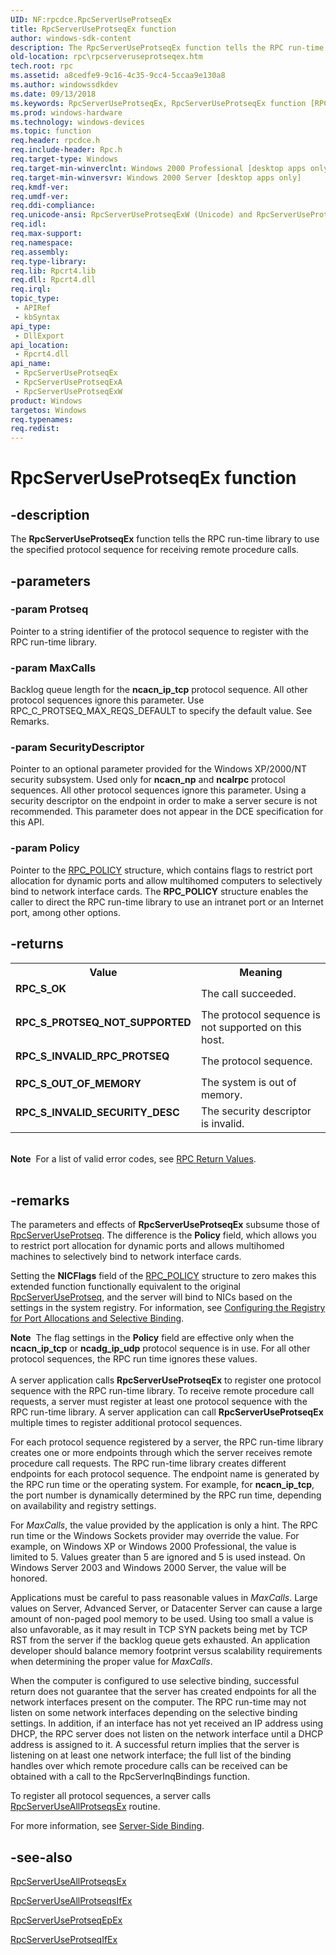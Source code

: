 ```yaml
---
UID: NF:rpcdce.RpcServerUseProtseqEx
title: RpcServerUseProtseqEx function
author: windows-sdk-content
description: The RpcServerUseProtseqEx function tells the RPC run-time library to use the specified protocol sequence for receiving remote procedure calls.
old-location: rpc\rpcserveruseprotseqex.htm
tech.root: rpc
ms.assetid: a8cedfe9-9c16-4c35-9cc4-5ccaa9e130a8
ms.author: windowssdkdev
ms.date: 09/13/2018
ms.keywords: RpcServerUseProtseqEx, RpcServerUseProtseqEx function [RPC], RpcServerUseProtseqExA, RpcServerUseProtseqExW, _rpc_rpcserveruseprotseqex, rpc.rpcserveruseprotseqex, rpcdce/RpcServerUseProtseqEx, rpcdce/RpcServerUseProtseqExA, rpcdce/RpcServerUseProtseqExW
ms.prod: windows-hardware
ms.technology: windows-devices
ms.topic: function
req.header: rpcdce.h
req.include-header: Rpc.h
req.target-type: Windows
req.target-min-winverclnt: Windows 2000 Professional [desktop apps only]
req.target-min-winversvr: Windows 2000 Server [desktop apps only]
req.kmdf-ver: 
req.umdf-ver: 
req.ddi-compliance: 
req.unicode-ansi: RpcServerUseProtseqExW (Unicode) and RpcServerUseProtseqExA (ANSI)
req.idl: 
req.max-support: 
req.namespace: 
req.assembly: 
req.type-library: 
req.lib: Rpcrt4.lib
req.dll: Rpcrt4.dll
req.irql: 
topic_type:
 - APIRef
 - kbSyntax
api_type:
 - DllExport
api_location:
 - Rpcrt4.dll
api_name:
 - RpcServerUseProtseqEx
 - RpcServerUseProtseqExA
 - RpcServerUseProtseqExW
product: Windows
targetos: Windows
req.typenames: 
req.redist: 
---
```


# RpcServerUseProtseqEx function


## -description


The 
<b>RpcServerUseProtseqEx</b> function tells the RPC run-time library to use the specified protocol sequence for receiving remote procedure calls.


## -parameters




### -param Protseq

Pointer to a string identifier of the protocol sequence to register with the RPC run-time library.


### -param MaxCalls

Backlog queue length for the <b>ncacn_ip_tcp</b> protocol sequence. All other protocol sequences ignore this parameter. Use RPC_C_PROTSEQ_MAX_REQS_DEFAULT to specify the default value. See Remarks.


### -param SecurityDescriptor

Pointer to an optional parameter provided for the Windows XP/2000/NT security subsystem. Used only for <b>ncacn_np</b> and <b>ncalrpc</b> protocol sequences. All other protocol sequences ignore this parameter. Using a security descriptor on the endpoint in order to make a server secure is not recommended. This parameter does not appear in the DCE specification for this API.


### -param Policy

Pointer to the 
<a href="https://msdn.microsoft.com/2647d75d-09b5-48b2-9a79-4d1f95cb094b">RPC_POLICY</a> structure, which contains flags to restrict port allocation for dynamic ports and allow multihomed computers to selectively bind to network interface cards. The 
<b>RPC_POLICY</b> structure enables the caller to direct the RPC run-time library to use an intranet port or an Internet port, among other options.


## -returns



<table>
<tr>
<th>Value</th>
<th>Meaning</th>
</tr>
<tr>
<td width="40%">
<dl>
<dt><b>RPC_S_OK</b></dt>
</dl>
</td>
<td width="60%">
The call succeeded.

</td>
</tr>
<tr>
<td width="40%">
<dl>
<dt><b>RPC_S_PROTSEQ_NOT_SUPPORTED</b></dt>
</dl>
</td>
<td width="60%">
The protocol sequence is not supported on this host.

</td>
</tr>
<tr>
<td width="40%">
<dl>
<dt><b>RPC_S_INVALID_RPC_PROTSEQ</b></dt>
</dl>
</td>
<td width="60%">
The protocol sequence.

</td>
</tr>
<tr>
<td width="40%">
<dl>
<dt><b>RPC_S_OUT_OF_MEMORY</b></dt>
</dl>
</td>
<td width="60%">
The system is out of memory.

</td>
</tr>
<tr>
<td width="40%">
<dl>
<dt><b>RPC_S_INVALID_SECURITY_DESC</b></dt>
</dl>
</td>
<td width="60%">
The security descriptor is invalid.

</td>
</tr>
</table>
 

<div class="alert"><b>Note</b>  For a list of valid error codes, see 
<a href="https://msdn.microsoft.com/0223aa7a-b0cf-49e3-9f08-90be5ccffbd1">RPC Return Values</a>.</div>
<div> </div>



## -remarks



The parameters and effects of 
<b>RpcServerUseProtseqEx</b> subsume those of 
<a href="https://msdn.microsoft.com/9b2c9cf0-fe96-4063-a893-f2793595af57">RpcServerUseProtseq</a>. The difference is the <b>Policy</b> field, which allows you to restrict port allocation for dynamic ports and allows multihomed machines to selectively bind to network interface cards.

Setting the <b>NICFlags</b> field of the 
<a href="https://msdn.microsoft.com/2647d75d-09b5-48b2-9a79-4d1f95cb094b">RPC_POLICY</a> structure to zero makes this extended function functionally equivalent to the original 
<a href="https://msdn.microsoft.com/9b2c9cf0-fe96-4063-a893-f2793595af57">RpcServerUseProtseq</a>, and the server will bind to NICs based on the settings in the system registry. For information, see 
<a href="https://msdn.microsoft.com/a33b51e7-2ded-46bd-aadb-27cbd99e1029">Configuring the Registry for Port Allocations and Selective Binding</a>.

<div class="alert"><b>Note</b>  The flag settings in the <b>Policy</b> field are effective only when the <b>ncacn_ip_tcp</b> or <b>ncadg_ip_udp</b> protocol sequence is in use. For all other protocol sequences, the RPC run time ignores these values.</div>
<div> </div>
A server application calls 
<b>RpcServerUseProtseqEx</b> to register one protocol sequence with the RPC run-time library. To receive remote procedure call requests, a server must register at least one protocol sequence with the RPC run-time library. A server application can call 
<b>RpcServerUseProtseqEx</b> multiple times to register additional protocol sequences.

For each protocol sequence registered by a server, the RPC run-time library creates one or more endpoints through which the server receives remote procedure call requests. The RPC run-time library creates different endpoints for each protocol sequence. The endpoint name is generated by the RPC run time or the operating system. For example, for <b>ncacn_ip_tcp</b>, the port number is dynamically determined by the RPC run time, depending on availability and registry settings.

For <i>MaxCalls</i>, the value provided by the application is only a hint. The RPC run time or the Windows Sockets provider may override the value. For example, on Windows XP or Windows 2000 Professional, the value is limited to 5. Values greater than 5 are ignored and 5 is used instead. On Windows Server 2003 and Windows 2000 Server, the value will be honored.

Applications must be careful to pass reasonable values in <i>MaxCalls</i>. Large values on Server, Advanced Server, or Datacenter Server can cause a large amount of non-paged pool memory to be used. Using too small a value is also unfavorable, as it may result in TCP SYN packets being met by TCP RST from the server if the backlog queue gets exhausted. An application developer should balance memory footprint versus scalability requirements when determining the proper value for <i>MaxCalls</i>.

When the computer is configured to use selective binding, successful return does not guarantee that the server has created endpoints for all the network interfaces present on the computer.  The RPC run-time may not listen on some network interfaces depending on the selective binding settings.  In addition, if an interface has not yet received an IP address using DHCP, the RPC server does not listen on the network interface until a DHCP address is assigned to it.  A successful return implies that the server is listening on at least one network interface;  the full list of the binding handles over which remote procedure calls can be received can be obtained with a call to the RpcServerInqBindings function.



To register all protocol sequences, a server calls 
<a href="https://msdn.microsoft.com/4fc2ccbe-1b01-4157-b3e7-2c61397d78f7">RpcServerUseAllProtseqsEx</a> routine.

For more information, see 
<a href="https://msdn.microsoft.com/3c9e69e8-9745-4e62-9ddc-1bc04b4bef59">Server-Side Binding</a>.




## -see-also




<a href="https://msdn.microsoft.com/4fc2ccbe-1b01-4157-b3e7-2c61397d78f7">RpcServerUseAllProtseqsEx</a>



<a href="https://msdn.microsoft.com/118c931e-29ca-4ffb-aa32-24c6f4289cc8">RpcServerUseAllProtseqsIfEx</a>



<a href="https://msdn.microsoft.com/c5bc52c5-9799-4fab-89fa-a680639a229f">RpcServerUseProtseqEpEx</a>



<a href="https://msdn.microsoft.com/28238ff2-0ed0-4cb5-8117-b6c544d8c098">RpcServerUseProtseqIfEx</a>
 

 

